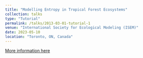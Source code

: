 ```yaml
---
title: "Modelling Entropy in Tropical Forest Ecosystems"
collection: talks
type: "Tutorial"
permalink: /talks/2013-03-01-tutorial-1
venue: "International Society for Ecological Modeling (ISEM)"
date: 2023-05-10
location: "Toronto, ON, Canada"
---
```


[More information here](https://www.elsevier.com/events/conferences/all/international-society-for-ecological-modelling-global-conference)


